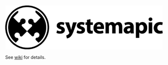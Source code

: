 ![alt tag](public/docs/logo/Sideways/719x200/black-systemapic-logo-sideways-719x200.png)

See [wiki](https://github.com/noerdbiz/systemapic.js/wiki) for details.


